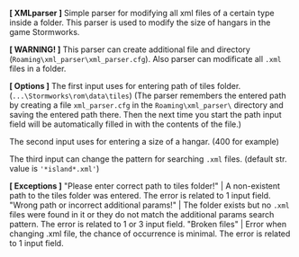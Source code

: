 __**[ XMLparser ]**__
Simple parser for modifying all xml files of a certain type inside a folder.
This parser is used to modify the size of hangars in the game Stormworks.

__**[ WARNING! ]**__
This parser can create additional file and directory (```Roaming\xml_parser\xml_parser.cfg```).
Also parser can modificate all ```.xml``` files in a folder.

__**[ Options ]**__
The first input uses for entering path of tiles folder. (```...\Stormworks\rom\data\tiles```)
(The parser remembers the entered path by creating a file ```xml_parser.cfg``` in the ```Roaming\xml_parser\``` directory
and saving the entered path there. Then the next time you start the path input field will be automatically filled in with the contents of the file.)

The second input uses for entering a size of a hangar. (400 for example)

The third input can change the pattern for searching ```.xml``` files. (default str. value is ``` '*island*.xml' ```)

__**[ Exceptions ]**__
"Please enter correct path to tiles folder!" | A non-existent path to the tiles folder was entered. The error is related to 1 input field.
"Wrong path or incorrect additional params!" | The folder exists but no ```.xml``` files were found in it or they do not match the additional params search pattern. The error is related to 1 or 3 input field.
"Broken files" | Error when changing .xml file, the chance of occurrence is minimal. The error is related to 1 input field.



